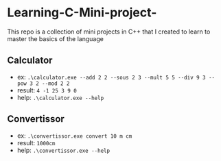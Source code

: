 # Learning-C-Mini-project-
This repo is a collection of mini projects in C++ that I created to learn to master the basics of the language

## Calculator
- ex: `.\calculator.exe --add 2 2 --sous 2 3 --mult 5 5 --div 9 3 --pow 3 2 --mod 2 2`
- result: `4 -1 25 3 9 0`
- help: `.\calculator.exe --help`

## Convertissor
- ex: `.\convertissor.exe convert 10 m cm`
- result: `1000cm`
- help: `.\convertissor.exe --help`